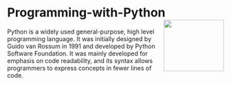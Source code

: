 # Programming-with-Python <img src="" align="right" width="140px" height="120px" /> 

Python is a widely used general-purpose, high level programming language. It was initially designed by Guido van Rossum in 1991 and developed by Python Software Foundation. It was mainly developed for emphasis on code readability, and its syntax allows programmers to express concepts in fewer lines of code.
